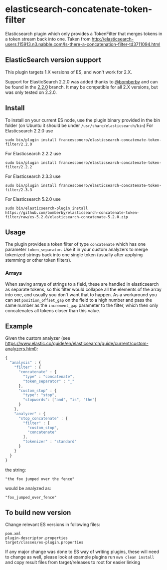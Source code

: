 # elasticsearch-concatenate-token-filter
Elasticsearch plugin which only provides a TokenFilter that merges tokens in a token stream back into one. Taken from http://elasticsearch-users.115913.n3.nabble.com/Is-there-a-concatenation-filter-td3711094.html

## ElasticSearch version support
This plugin targets 1.X versions of ES, and won't work for 2.X.

Support for ElasticSearch 2.2.0 was added thanks to [@bomberby](https://github.com/bomberby) and can be found in the [2.2.0](https://github.com/francesconero/elasticsearch-concatenate-token-filter/tree/2.2.0) branch. It may be compatible for all 2.X versions, but was only tested on 2.2.0.

## Install
To install on your current ES node, use the plugin binary provided in the bin folder (on Ubuntu it should be under `/usr/share/elasticsearch/bin`)
For Elasticsearch 2.2.0 use

    sudo bin/plugin install francesconero/elasticsearch-concatenate-token-filter/2.2.0

For Elasticsearch 2.2.2 use

    sudo bin/plugin install francesconero/elasticsearch-concatenate-token-filter/2.2.2

For Elasticsearch 2.3.3 use

    sudo bin/plugin install francesconero/elasticsearch-concatenate-token-filter/2.3.3

For Elasticsearch 5.2.0 use

    sudo bin/elasticsearch-plugin install https://github.com/bomberby/elasticsearch-concatenate-token-filter/raw/es-5.2.0/elasticsearch-concatenate-5.2.0.zip

## Usage
The plugin provides a token filter of type `concatenate` which has one parameter `token_separator`. Use it in your custom analyzers to merge tokenized strings back into one single token (usually after applying stemming or other token filters).
### Arrays
When saving arrays of strings to a field, these are handled in elasticsearch as separate tokens, so this filter would collapse all the elements of the array into one, and usually you don't want that to happen. As a workaround you can set `position_offset_gap` on the field to a high number and pass the same number as the `increment_gap` parameter to the filter, which then only concatenates all tokens closer than this value.

## Example
Given the custom analyzer (see https://www.elastic.co/guide/en/elasticsearch/guide/current/custom-analyzers.html):

```javascript
{
  "analysis" : {
    "filter" : {
      "concatenate" : {
        "type" : "concatenate",
        "token_separator" : "_"
      },
      "custom_stop" : {
        "type": "stop",
        "stopwords": ["and", "is", "the"]
      }
    },
    "analyzer" : {
      "stop_concatenate" : {
        "filter" : [
          "custom_stop",
          "concatenate"
        ],
        "tokenizer" : "standard"
      }
    }
  }
}
```
the string:

    "the fox jumped over the fence"
    
would be analyzed as:

    "fox_jumped_over_fence"

## To build new version
  Change relevant ES versions in following files:
  ```
  pom.xml
  plugin-descriptor.properties
  target/classes/es-plugin.properties
  ```
  If any major change was done to ES way of writing plugins, these will need to change as well, please look at example plugins
  run `mvn clean install` and copy result files from target/releases to root for easier linking
